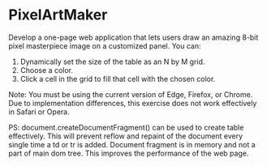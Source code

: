# PixelArtMaker

Develop a one-page web application that lets users draw an amazing 8-bit pixel masterpiece image on a customized panel.
You can:
1. Dynamically set the size of the table as an N by M grid.
2. Choose a color.
3. Click a cell in the grid to fill that cell with the chosen color.

Note: You must be using the current version of Edge, Firefox, or Chrome. Due to implementation differences, this exercise does not work effectively in Safari or Opera.

PS: document.createDocumentFragment() can be used to create table effectively. This will prevent reflow and repaint of the document every single time a td or tr is added. Document fragment is in memory and not a part of main dom tree.
This improves the performance of the web page.
